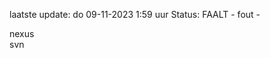 laatste update: 
do 09-11-2023  1:59   uur 
Status: FAALT - fout - 
<div class="service R">nexus</div><div class="service R">svn</div>